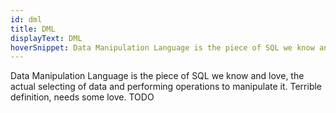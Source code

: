 ```yaml
---
id: dml
title: DML
displayText: DML  
hoverSnippet: Data Manipulation Language is the piece of SQL we know and love, the actual selecting of data and performing operations to manipulate it.
---
```


Data Manipulation Language is the piece of SQL we know and love, the actual selecting of data and performing operations to manipulate it.  Terrible definition, needs some love.  TODO

